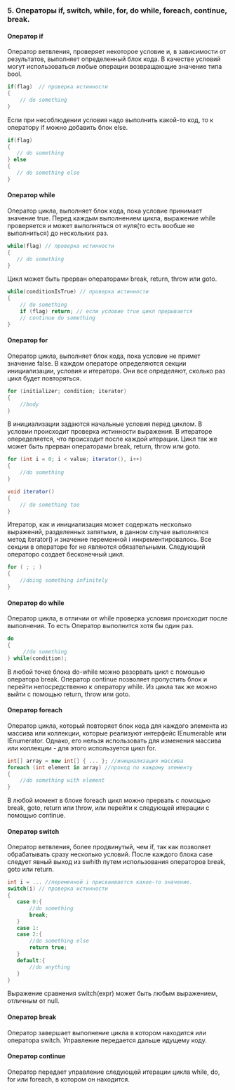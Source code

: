 ### 5. Операторы if, switch, while, for, do while, foreach, continue, break.

#### Оператор if
Оператор ветвления, проверяет некоторое условие и, в зависимости от результатов, выполняет определенный блок кода. В качестве условий могут использоваться любые операции возвращающие значение типа bool.
```csharp
if(flag)  // проверка истинности
{    
    // do something
}
```
Если при несоблюдении условия надо выполнить какой-то код, то к оператору if можно добавить блок else.
 ```csharp
if(flag) 
{ 
    // do something
} else 
{
    // do something else
}
```
#### Оператор while
Оператор цикла, выполняет блок кода, пока условие принимает значение true. Перед каждым выполнением цикла, выражение while проверяется и может выполняться от нуля(то есть вообше не выполниться) до нескольких раз.
 ```csharp
while(flag) // проверка истинности
{ 
    // do something
} 
```
Цикл может быть прерван операторами break, return, throw или goto. 
```csharp
while(сonditionIsTrue) // проверка истинности
{ 
    // do something
    if (flag) return; // если условие true цикл прерывается
    // continue do something
} 
```
#### Оператор for
Оператор цикла, выполняет блок кода, пока условие не примет значение false. В каждом операторе определяются секции инициализации, условия и итератора. Они все определяют, сколько раз цикл будет повторяться.
```csharp
for (initializer; condition; iterator) 
{
    //body
}
```
В инициализации задаются начальные условия перед циклом.
В условии происходит проверка истинности выражения.
В итераторе опеределяется, что происходит после каждой итерации.
Цикл так же может быть прерван операторами break, return, throw или goto. 
```csharp
for (int i = 0; i < value; iterator(), i++) 
{
    //do something
}

void iterator()
{
    // do something too
}
```
Итератор, как и инициализация может содержать несколько выражений, разделенных запятыми, в данном случае выполнялся метод iterator() и значение переменной i инкрементировалось.
Все секции в операторе for не являются обязательными. Следующий операторо создает бесконечный цикл.
```csharp
for ( ; ; ) 
{
    //doing something infinitely
}
```
#### Оператор do while
Оператор цикла, в отличии от while проверка условия происходит после выполнения. То есть Оператор выполнится хотя бы один раз. 
```csharp
do
{
     //do something
} while(condition);
```
В любой точке блока do-while можно разорвать цикл с помошью оператора break. Оператор continue позволяет пропустить блок и перейти непосредственно к оператору while. Из цикла так же можно выйти с помощью return, throw или goto. 

#### Оператор foreach
Оператор цикла, который повторяет блок кода для каждого элемента из массива или коллекции, которые реализуют интерфейс IEnumerable или IEnumerator. Однако, его нельзя использовать для изменения массива или коллекции - для этого используется цикл for.
```csharp
int[] array = new int[] { ... }; //инициализация массива
foreach (int element in array) //проход по каждому элементу
{
    //do something with element
}
```
В любой момент в блоке foreach цикл можно прервать с помощью break, goto, return или throw, или перейти к следующей итерации с помощью continue.

#### Оператор switch
Оператор ветвления, более продвинутый, чем if, так как позволяет обрабатывать сразу несколько условий. После каждого блока case следует явный выход из swhith путем использования операторов break, goto или return.
 ```csharp
int i = ... //переменной i присваивается какое-то значение. 
switch(i) // проверка истинности
{ 
    case 0:{
        //do something
        break;
    }
    case 1:
    case 2:{
        //do something else
        return true;
    }
    default:{
        //do anything
    }
}
```
Выражение сравнения switch(expr) может быть любым выражением, отличным от null.

#### Оператор break
Оператор завершает выполнение цикла в котором находится или оператора switch. Управление передается дальше идущему коду.

#### Оператор сontinue
Оператор передает управление следующей итерации цикла while, do, for или foreach, в котором он находится.
